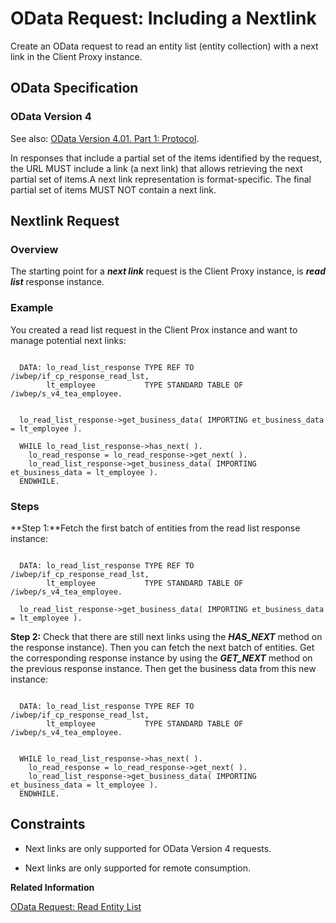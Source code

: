 <!-- loio526a4da8ff9e469f9e31803119693cb5 -->

# OData Request: Including a Nextlink

Create an OData request to read an entity list \(entity collection\) with a next link in the Client Proxy instance.



<a name="loio526a4da8ff9e469f9e31803119693cb5__section_vxg_3g2_ttb"/>

## OData Specification



### OData Version 4

See also: [OData Version 4.01. Part 1: Protocol](https://docs.oasis-open.org/odata/odata/v4.01/odata-v4.01-part1-protocol.html).

In responses that include a partial set of the items identified by the request, the URL MUST include a link \(a next link\) that allows retrieving the next partial set of items.A next link representation is format-specific. The final partial set of items MUST NOT contain a next link.



<a name="loio526a4da8ff9e469f9e31803119693cb5__section_x5s_532_ttb"/>

## Nextlink Request



### Overview

The starting point for a ***next link*** request is the Client Proxy instance, is ***read list*** response instance.



### Example

You created a read list request in the Client Prox instance and want to manage potential next links:

```

  DATA: lo_read_list_response TYPE REF TO /iwbep/if_cp_response_read_lst,
        lt_employee           TYPE STANDARD TABLE OF /iwbep/s_v4_tea_employee.


  lo_read_list_response->get_business_data( IMPORTING et_business_data = lt_employee ).

  WHILE lo_read_list_response->has_next( ).
    lo_read_response = lo_read_response->get_next( ).
    lo_read_list_response->get_business_data( IMPORTING et_business_data = lt_employee ).
  ENDWHILE.
```



### Steps

**Step 1:**Fetch the first batch of entities from the read list response instance:

```

  DATA: lo_read_list_response TYPE REF TO /iwbep/if_cp_response_read_lst,
        lt_employee           TYPE STANDARD TABLE OF /iwbep/s_v4_tea_employee.

  lo_read_list_response->get_business_data( IMPORTING et_business_data = lt_employee ).
```

**Step 2:** Check that there are still next links using the ***HAS\_NEXT*** method on the response instance\). Then you can fetch the next batch of entities. Get the corresponding response instance by using the ***GET\_NEXT*** method on the previous response instance. Then get the business data from this new instance:

```

  DATA: lo_read_list_response TYPE REF TO /iwbep/if_cp_response_read_lst,
        lt_employee           TYPE STANDARD TABLE OF /iwbep/s_v4_tea_employee.


  WHILE lo_read_list_response->has_next( ).
    lo_read_response = lo_read_response->get_next( ).
    lo_read_list_response->get_business_data( IMPORTING et_business_data = lt_employee ).
  ENDWHILE.
```



<a name="loio526a4da8ff9e469f9e31803119693cb5__section_dqy_vj2_ttb"/>

## Constraints



-   Next links are only supported for OData Version 4 requests.

-   Next links are only supported for remote consumption.


**Related Information**  




[OData Request: Read Entity List](odata-request-read-entity-list-b810028.md "Create an OData request to read an entity list (entity collection) in the Client Proxy instance.")

